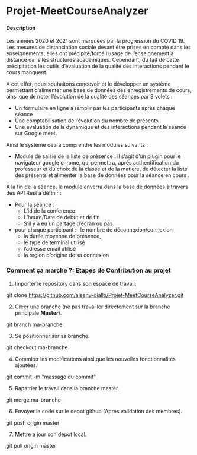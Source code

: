 # Projet-MeetCourseAnalyzer

#### Description

Les années 2020 et 2021 sont marquées par la progression du COVID 19. Les mesures de distanciation
sociale devant être prises en compte dans les enseignements, elles ont précipité/forcé l’usage de
l’enseignement à distance dans les structures académiques. Cependant, du fait de cette précipitation
les outils d’évaluation de la qualité des interactions pendant le cours manquent.

A cet effet, nous souhaitons  concevoir et le développer un système permettant d’alimenter une base de
données des enregistrements de cours, ainsi que de noter l’évolution de la qualité des séances par 3 volets :
  - Un formulaire en ligne a remplir par les participants après chaque séance
  - Une comptabilisation de l’évolution du nombre de présents
  - Une évaluation de la dynamique et des interactions pendant la séance sur Google meet.

Ainsi le système devra comprendre les modules suivants :
- Module de saisie de la liste de présence : il s’agit d’un plugin pour le navigateur google chrome,
qui permettra, après authentification du professeur et du choix de la classe et de la matière, de
détecter la liste des présents et alimenter la base de données pour la séance en cours .

A la fin de la séance, le module enverra dans la base de données à travers des API Rest à définir :
* Pour la séance :
   - L’id de la conference
   - L’heure/Date de debut et de fin
   - S’il y a eu un partage d’écran ou pas
* pour chaque participant :
   -le nombre de déconnexion/connexion ,
   - la durée moyenne de présence,
   - le type de terminal utilisé
   - l’adresse email utilisé
   - la region d’origine de sa connexion
   
### Comment ça marche ?: Etapes de Contribution au projet

1. Importer le repository dans son espace de travail:

  git clone https://github.com/alseny-diallo/Projet-MeetCourseAnalyzer.git
  
2. Creer une branche (ne pas travailler directement sur la branche principale **Master**).

  git branch ma-branche
  
3. Se positionner sur sa branche.

  git checkout ma-branche
  
4. Commiter les modifications ainsi que les nouvelles fonctionnalités ajoutées.

  git commit -m "message du commit"
  
5. Rapatrier le travail dans la branche master.

  git merge ma-branche
  
6. Envoyer le code sur le depot github (Apres validation des membres).

  git push origin master
  
7. Mettre a jour son depot local.

  git pull origin master
  
